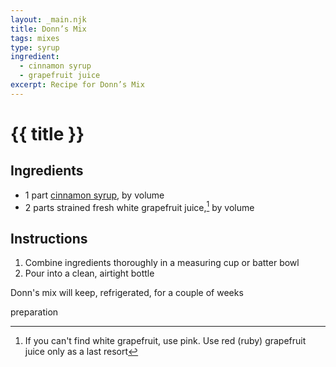 ```yaml
---
layout: _main.njk
title: Donn’s Mix
tags: mixes
type: syrup
ingredient:
  - cinnamon syrup
  - grapefruit juice
excerpt: Recipe for Donn’s Mix
---
```


<!-- markdownlint-disable MD025 -->
# {{ title }}
<!-- markdownlint-enable MD025 -->

## Ingredients

* 1 part [cinnamon syrup](/mixes/cinnamon-syrup/), by volume
* 2 parts strained fresh white grapefruit juice,[^1] by volume

[^1]: If you can't find white grapefruit, use pink. Use red (ruby) grapefruit juice only as a last resort

## Instructions

1. Combine ingredients thoroughly in a measuring cup or batter bowl
2. Pour into a clean, airtight bottle

<tiki-callout type="note">

  Donn's mix will keep, refrigerated, for a couple of weeks

</tiki-callout>

<div
  data-cat[0]="Preparation"
  data-ingredient[0]="Cinnamon syrup"
  data-ingredient[1]="Grapefruit juice"
  data-pagefind-filter="
    Category[data-cat[0]],
    Ingredient[data-ingredient[0]],
    Ingredient[data-ingredient[1]]
  "
>
</div>

<div class="keywords" aria-hidden>preparation</div>
